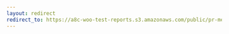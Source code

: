 ```yaml
---
layout: redirect
redirect_to: https://a8c-woo-test-reports.s3.amazonaws.com/public/pr-merge/41252/e2e/index.html
---
```

